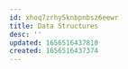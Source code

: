 ```yaml
---
id: xhoq7zrhy5knbpnbsz6eewr
title: Data Structures
desc: ''
updated: 1656516437810
created: 1656516437374
---
```


